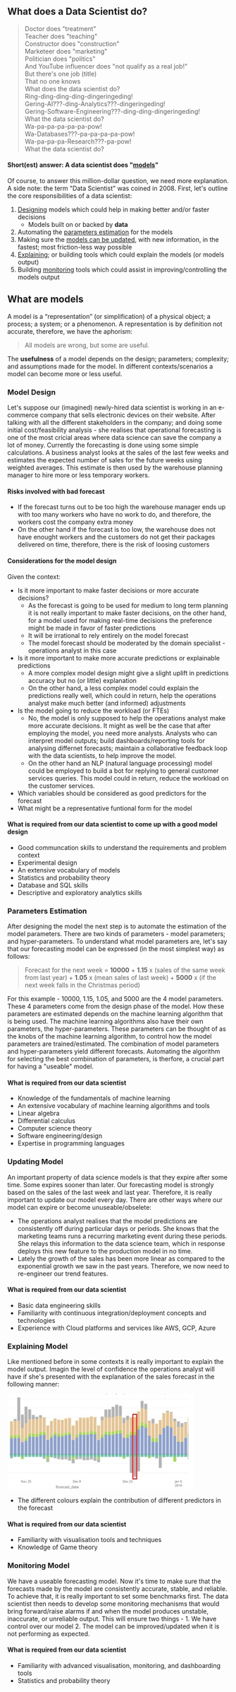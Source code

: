 
## What does a Data Scientist do?

>Doctor does "treatment"<br>
Teacher does "teaching"<br>
Constructor does "construction"<br>
Marketeer does "marketing"<br>
Politician does "politics"<br>
And YouTube influencer does "not qualify as a real job!"<br>
But there's one job (title)<br>
That no one knows<br>
What does the data scientist do?<br>
Ring-ding-ding-ding-dingeringeding!<br>
Gering-AI???-ding-Analytics???-dingeringeding!<br>
Gering-Software-Engineering???-ding-ding-dingeringeding!<br>
What the data scientist do?<br>
Wa-pa-pa-pa-pa-pa-pow!<br>
Wa-Databases???-pa-pa-pa-pa-pow!<br>
Wa-pa-pa-pa-Research???-pa-pow!<br>
What the data scientist do?<br>

#### Short(est) answer: A data scientist does "[models](#what-are-models)"
Of course, to answer this million-dollar question, we need more explanation. A side note: the term "Data Scientist" was coined in 2008.
First, let's outline the core responsibilities of a data scientist:
1. [Designing](#model-design) models which could help in making better and/or faster decisions
    * Models built on or backed by <b>data</b>
2. Automating the [parameters estimation](#parameters-estimation) for the models
3. Making sure the [models can be updated](#updating-model), with new information, in the fastest; most friction-less way possible
4. [Explaining](#explaining-model); or building tools which could explain the models (or models output)
5. Building [monitoring](#monitoring-model) tools which could assist in improving/controlling the models output

## What are models
A model is a “representation” (or simplification) of a physical object; a process; a system; or a phenomenon. 
A representation is by definition not accurate, therefore, we have the aphorism:
>All models are wrong, but some are useful.

The <b>usefulness</b> of a model depends on the design; parameters; complexity; and assumptions made for the model. In different contexts/scenarios a model can become more or less useful.

### Model Design
Let's suppose our (imagined) newly-hired data scientist is working in an e-commerce company that sells electronic devices on their website. After talking with all the different stakeholders in the company; and doing some initial cost/feasibility analysis - she realises that operational forecasting is one of the most cricial areas where data science can save the company a lot of money. Currently the forecasting is done using some simple calculations. A business analyst looks at the sales of the last few weeks and estimates the expected number of sales for the future weeks using weighted averages. This estimate is then used by the warehouse planning manager to hire more or less temporary workers. 

#### Risks involved with bad forecast
* If the forecast turns out to be too high the warehouse manager ends up with too many workers who have no work to do, and therefore, the workers cost the company extra money
* On the other hand if the forecast is too low, the warehouse does not have enought workers and the customers do not get their packages delivered on time, therefore, there is the risk of loosing customers

#### Considerations for the model design
Given the context:
* Is it more important to make faster decisions or more accurate decisions?
   * As the forecast is going to be used for medium to long term planning it is not really important to make faster decisions, on the other hand, for a model used for making real-time decisions the preference might be made in favor of faster predictions
   * It will be irrational to rely entirely on the model forecast
   * The model forecast should be moderated by the domain specialist - operations analyst in this case
* Is it more important to make more accurate predictions or explainable predictions
   * A more complex model design might give a slight uplift in predictions accuracy but no (or little) explanation
   * On the other hand, a less complex model could explain the predictions really well, which could in return, help the operations analyst make much better (and informed) adjustments
* Is the model going to reduce the workload (or FTEs)
   * No, the model is only supposed to help the operations analyst make more accurate decisions. It might as well be the case that after employing the model, you need more analysts. Analysts who can interpret model outputs; build dashboards/reporting tools for analysing differnet forecasts; maintain a collaborative feedback loop with the data scientists, to help improve the model.
   * On the other hand an NLP (natural language processing) model could be employed to build a bot for replying to general customer services queries. This model could in return, reduce the workload on the customer services.
* Which variables should be considered as good predictors for the forecast
* What might be a representative funtional form for the model

#### What is required from our data scientist to come up with a good model design
* Good communcation skills to understand the requirements and problem context
* Experimental design
* An extensive vocabulary of models
* Statistics and probability theory
* Database and SQL skills
* Descriptive and exploratory analytics skills

### Parameters Estimation
After designing the model the next step is to automate the estimation of the model parameters. There are two kinds of parameters - model parameters; and hyper-parameters. To understand what model parameters are, let's say that our forecasting model can be expressed (in the most simplest way) as follows:

>Forecast for the next week = <b>10000</b> + <b>1.15</b> x (sales of the same week from last year) + <b>1.05</b> x (mean sales of last week) + <b>5000</b> x (if the next week falls in the Christmas period)

For this example - 10000, 1.15, 1.05, and 5000 are the 4 model parameters. These 4 parameters come from the design phase of the model. How these parameters are estimated depends on the machine learning algorithm that is being used. The machine learning algorithms also have their own parameters, the hyper-parameters. These parameters can be thought of as the knobs of the machine learning algorithm, to control how the model parameters are trained/estimated. The combination of model parameters and hyper-parameters yield different forecasts. Automating the algorithm for selecting the best combination of parameters, is therfore, a crucial part for having a "useable" model.

#### What is required from our data scientist
* Knowledge of the fundamentals of machine learning
* An extensive vocabulary of machine learning algorithms and tools
* Linear algebra
* Differential calculus
* Computer science theory
* Software engineering/design
* Expertise in programming languages

### Updating Model
An important property of data science models is that they expire after some time. Some expires sooner than later. Our forecasting model is strongly based on the sales of the last week and last year. Therefore, it is really important to update our model every day. There are other ways where our model can expire or become unuseable/obselete:
* The operations analyst realises that the model predictions are consistently off during particular days or periods. She knows that the marketing teams runs a recurring marketing event during these periods. She relays this information to the data science team, which in response deploys this new feature to the production model in no time.
* Lately the growth of the sales has been more linear as compared to the exponential growth we saw in the past years. Therefore, we now need to re-engineer our trend features.

#### What is required from our data scientist
* Basic data engineering skills
* Familiarity with continuous integration/deployment concepts and technologies
* Experience with Cloud platforms and services like AWS, GCP, Azure

### Explaining Model
Like mentioned before in some contexts it is really important to explain the model output. Imagin the level of confidence the operations analyst will have if she's presented with the explanation of the sales forecast in the following manner:

![Model Explanation](./model-explanation.jpg)

* The different colours explain the contribution of different predictors in the forecast

#### What is required from our data scientist
* Familiarity with visualisation tools and techniques
* Knowledge of Game theory

### Monitoring Model
We have a useable forecasting model. Now it's time to make sure that the forecasts made by the model are consistently accurate, stable, and reliable. To achieve that, it is really important to set some benchmarks first. The data scientist then needs to develop some monitoring mechanisms that would bring forward/raise alarms if and when the model produces unstable, inaccurate, or unreliable output. This will ensure two things - 1. We have control over our model 2. The model can be improved/updated when it is not performing as expected.

#### What is required from our data scientist
* Familiarity with advanced visualisation, monitoring, and dashboarding tools
* Statistics and probability theory

